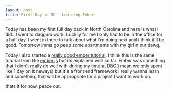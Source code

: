 ```yaml
---
layout: post
title: First Day in NC - Learning Ember!
---
```


Today has been my first full day back in North Carolina and here is what I did...I went to daggum work.  Luckily for me I only had to be in the office for a half day.  I went in there to talk about what I'm doing next and I think it'll be good.  Tomorrow imma go peep some apartments with my girl n our dawg.

Today I also started a [really good ember tutorial](http://www.thetechcofounder.com/getting-started-with-ember-js-using-ember-cli/).  I think this is the same tutorial from the [ember.js](http://emberjs.com/) but its explained well so far.  Ember was something that I didn't really do well with during my time at DBC(i mean we only spent like 1 day on it neways) but it's a front end framework I really wanna learn and something that will be appropriate for a project I want to work on.

thats it for now.  peace out.